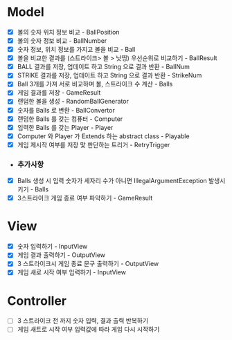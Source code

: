 # Model
- [x] 볼의 숫자 위치 정보 비교 - BallPosition
- [x] 볼의 숫자 정보 비교 - BallNumber
- [x] 숫자 정보, 위치 정보를 가지고 볼을 비교 - Ball
- [x] 볼을 비교한 결과를 (스트라이크> 볼 > 낫띵) 우선순위로 비교하기 - BallResult
- [x] BALL 결과를 저장, 업데이트 하고 String 으로 결과 반환  - BallNum
- [x] STRIKE 결과를 저장, 업데이트 하고 String 으로 결과 반환 - StrikeNum
- [x] Ball 3개를 가져 서로 비교하며 볼, 스트라이크 수 계산 - Balls
- [x] 게임 결과를 저장 - GameResult
- [x] 랜덤한 볼을 생성 - RandomBallGenerator
- [x] 숫자를 Balls 로 변환 - BallConvertor
- [x] 랜덤한 Balls 를 갖는 컴퓨터 - Computer
- [x] 입력한 Balls 를 갖는 Player - Player
- [x] Computer 와 Player 가 Extends 하는 abstract class - Playable 
- [x] 게임 제시작 여부를 저장 맟 판단하는 트리거 - RetryTrigger
- ### 추가사항
- [x] Balls 생성 시 입력 숫자가 세자리 수가 아니면 IllegalArgumentException 발생시키기 - Balls
- [x] 3스트라이크 게임 종료 여부 파악하기 - GameResult

# View
- [x] 숫자 입력하기 - InputView
- [x] 게임 결과 출력하기 - OutputView
- [x] 3 스트라이크시 게임 종료 문구 출력하기 - OutputView
- [x] 게임 새로 시작 여부 입력하기 - InputView

# Controller
- [ ] 3 스트라이크 전 까지 숫자 입력, 결과 출력 반복하기
- [ ] 게임 새트로 시작 여부 입력값에 따라 게임 다시 시작하기